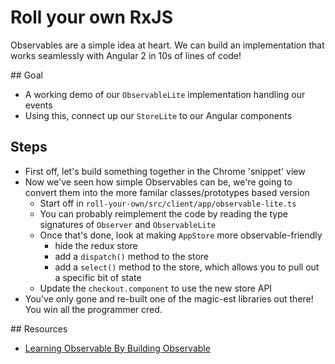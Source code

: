 # Roll your own RxJS

Observables are a simple idea at heart. We can build an implementation that works seamlessly with Angular 2 in 10s of lines of code!

## Goal

- A working demo of our `ObservableLite` implementation handling our events
- Using this, connect up our `StoreLite` to our Angular components

## Steps

- First off, let's build something together in the Chrome 'snippet' view
- Now we've seen how simple Observables can be, we're going to convert them into the more familar classes/prototypes based version
  - Start off in `roll-your-own/src/client/app/observable-lite.ts`
  - You can probably reimplement the code by reading the type signatures of `Observer` and `ObservableLite`
  - Once that's done, look at making `AppStore` more observable-friendly
    - hide the redux store
    - add a `dispatch()` method to the store
    - add a `select()` method to the store, which allows you to pull out a specific bit of state
  - Update the `checkout.component` to use the new store API
- You've only gone and re-built one of the magic-est libraries out there! You win all the programmer cred.
  


## Resources

- [Learning Observable By Building Observable](https://medium.com/@benlesh/learning-observable-by-building-observable-d5da57405d87)
